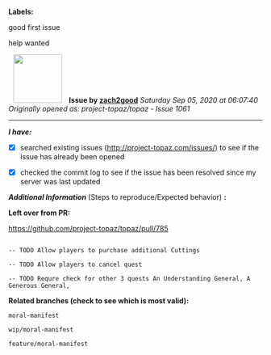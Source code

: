 **Labels:**

good first issue

help wanted



<a href="https://github.com/zach2good"><img src="https://avatars3.githubusercontent.com/u/1389729?v=4" width="96" height="96" hspace="10"></img></a> **Issue by [zach2good](https://github.com/zach2good)**
_Saturday Sep 05, 2020 at 06:07:40_
_Originally opened as: project-topaz/topaz - Issue 1061_

----

<!-- place 'x' mark between square [] brackets to checkmark box -->
**_I have:_**

- [x] searched existing issues (http://project-topaz.com/issues/) to see if the issue has already been opened
- [x] checked the commit log to see if the issue has been resolved since my server was last updated

**_Additional Information_** (Steps to reproduce/Expected behavior) **:** 

**Left over from PR:**
https://github.com/project-topaz/topaz/pull/785

```
-- TODO Allow players to purchase additional Cuttings
-- TODO Allow players to cancel quest 
-- TODO Requre check for other 3 quests An Understanding General, A Generous General, 
```

**Related branches (check to see which is most valid):**
`moral-manifest`
`wip/moral-manifest`
`feature/moral-manifest`


